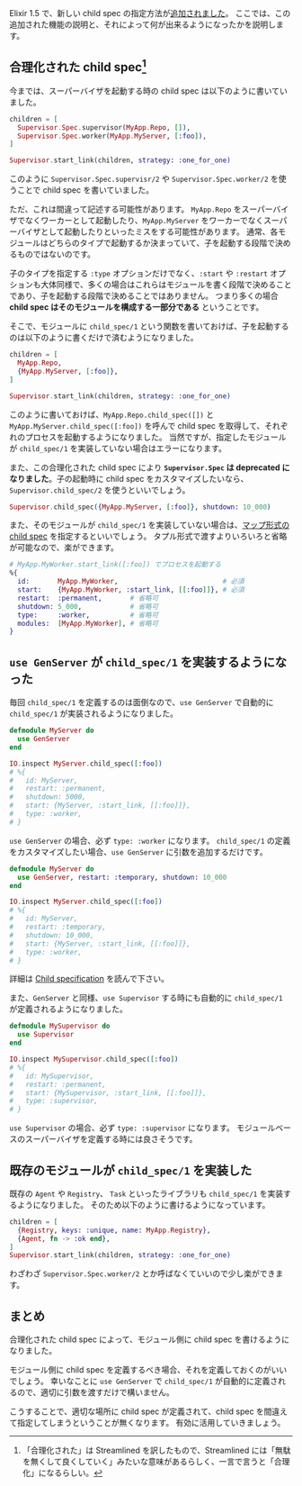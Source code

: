 Elixir 1.5 で、新しい child spec の指定方法が[追加されました](https://elixir-lang.org/blog/2017/07/25/elixir-v1-5-0-released/#streamlined-child-specs)。
ここでは、この追加された機能の説明と、それによって何が出来るようになったかを説明します。

## 合理化された child spec[^streamlined]

[^streamlined]: 「合理化された」は Streamlined を訳したもので、Streamlined には「無駄を無くして良くしていく」みたいな意味があるらしく、一言で言うと「合理化」になるらしい。


今までは、スーパーバイザを起動する時の child spec は以下のように書いていました。

```elixir
children = [
  Supervisor.Spec.supervisor(MyApp.Repo, []),
  Supervisor.Spec.worker(MyApp.MyServer, [:foo]),
]

Supervisor.start_link(children, strategy: :one_for_one)
```

このように `Supervisor.Spec.supervisr/2` や `Supervisor.Spec.worker/2` を使うことで child spec を書いていました。

ただ、これは間違って記述する可能性があります。
`MyApp.Repo` をスーパーバイザでなくワーカーとして起動したり、`MyApp.MyServer` をワーカーでなくスーパーバイザとして起動したりといったミスをする可能性があります。
通常、各モジュールはどちらのタイプで起動するか決まっていて、子を起動する段階で決めるものではないのです。

子のタイプを指定する `:type` オプションだけでなく、`:start` や `:restart` オプションも大体同様で、多くの場合はこれらはモジュールを書く段階で決めることであり、子を起動する段階で決めることではありません。
つまり多くの場合 **child spec はそのモジュールを構成する一部分である** ということです。

そこで、モジュールに `child_spec/1` という関数を書いておけば、子を起動するのは以下のように書くだけで済むようになりました。

```elixir
children = [
  MyApp.Repo,
  {MyApp.MyServer, [:foo]},
]

Supervisor.start_link(children, strategy: :one_for_one)
```

このように書いておけば、`MyApp.Repo.child_spec([])` と `MyApp.MyServer.child_spec([:foo])` を呼んで child spec を取得して、それぞれのプロセスを起動するようになりました。
当然ですが、指定したモジュールが `child_spec/1` を実装していない場合はエラーになります。

また、この合理化された child spec により **`Supervisor.Spec` は deprecated になりました**。子の起動時に child spec をカスタマイズしたいなら、 `Supervisor.child_spec/2` を使うといいでしょう。

```elixir
Supervisor.child_spec({MyApp.MyServer, [:foo]}, shutdown: 10_000)
```

また、そのモジュールが `child_spec/1` を実装していない場合は、[マップ形式の child spec](http://erlang.org/doc/design_principles/sup_princ.html#id78910) を指定するといいでしょう。
タプル形式で渡すよりいろいろと省略が可能なので、楽ができます。

```elixir
# MyApp.MyWorker.start_link([:foo]) でプロセスを起動する
%{
  id:       MyApp.MyWorker,                          # 必須
  start:    {MyApp.MyWorker, :start_link, [[:foo]]}, # 必須
  restart:  :permanent,       # 省略可
  shutdown: 5_000,            # 省略可
  type:     :worker,          # 省略可
  modules:  [MyApp.MyWorker], # 省略可
}
```

## `use GenServer` が `child_spec/1` を実装するようになった

毎回 `child_spec/1` を定義するのは面倒なので、`use GenServer` で自動的に `child_spec/1` が実装されるようになりました。

```elixir
defmodule MyServer do
  use GenServer
end

IO.inspect MyServer.child_spec([:foo])
# %{
#   id: MyServer,
#   restart: :permanent,
#   shutdown: 5000,
#   start: {MyServer, :start_link, [[:foo]]},
#   type: :worker,
# }
```

`use GenServer` の場合、必ず `type: :worker` になります。
`child_spec/1` の定義をカスタマイズしたい場合、`use GenServer` に引数を追加するだけです。

```elixir
defmodule MyServer do
  use GenServer, restart: :temporary, shutdown: 10_000
end

IO.inspect MyServer.child_spec([:foo])
# %{
#   id: MyServer,
#   restart: :temporary,
#   shutdown: 10_000,
#   start: {MyServer, :start_link, [[:foo]]},
#   type: :worker,
# }
```

詳細は [Child specification](https://hexdocs.pm/elixir/Supervisor.html#module-child-specification) を読んで下さい。

また、`GenServer` と同様、`use Supervisor` する時にも自動的に `child_spec/1` が定義されるようになりました。

```elixir
defmodule MySupervisor do
  use Supervisor
end

IO.inspect MySupervisor.child_spec([:foo])
# %{
#   id: MySupervisor,
#   restart: :permanent,
#   start: {MySupervisor, :start_link, [[:foo]]},
#   type: :supervisor,
# }
```

`use Supervisor` の場合、必ず `type: :supervisor` になります。
モジュールベースのスーパーバイザを定義する時には良さそうです。

## 既存のモジュールが `child_spec/1` を実装した

既存の `Agent` や `Registry`、 `Task` といったライブラリも `child_spec/1` を実装するようになりました。
そのため以下のように書けるようになっています。

```elixir
children = [
  {Registry, keys: :unique, name: MyApp.Registry},
  {Agent, fn -> :ok end},
]
Supervisor.start_link(children, strategy: :one_for_one)
```

わざわざ `Supervisor.Spec.worker/2` とか呼ばなくていいので少し楽ができます。

## まとめ

合理化された child spec によって、モジュール側に child spec を書けるようになりました。

モジュール側に child spec を定義するべき場合、それを定義しておくのがいいでしょう。
幸いなことに `use GenServer` で `child_spec/1` が自動的に定義されるので、適切に引数を渡すだけで構いません。

こうすることで、適切な場所に child spec が定義されて、child spec を間違えて指定してしまうということが無くなります。
有効に活用していきましょう。
